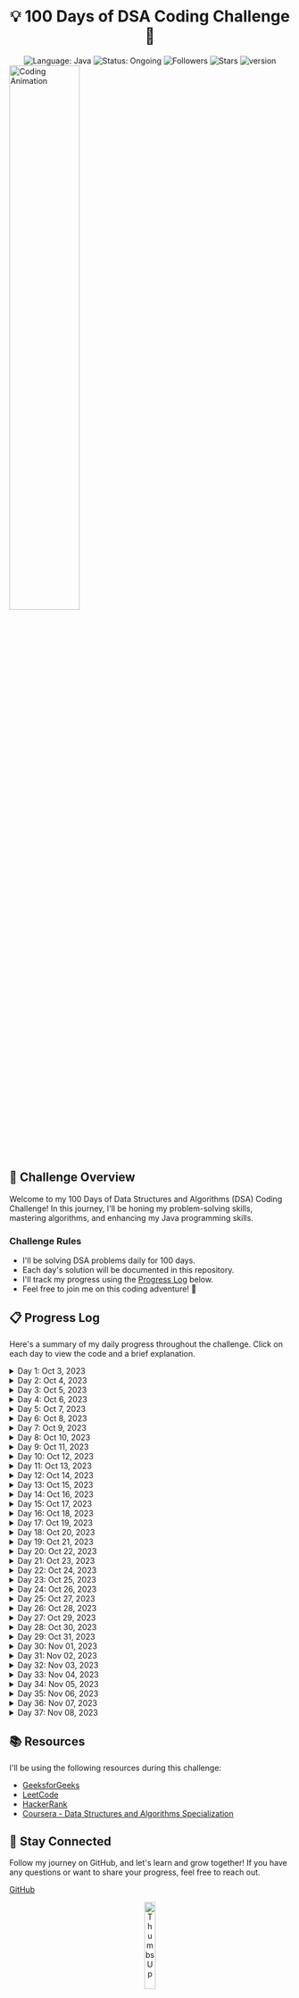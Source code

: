 <div align="center">
  <h1>💡 100 Days of DSA Coding Challenge 🚀</h1>
  <img src="https://img.shields.io/badge/language-Java-blue?style=for-the-badge" alt="Language: Java">
  <img src="https://img.shields.io/badge/status-Ongoing-brightgreen?style=for-the-badge" alt="Status: Ongoing">
  <img src="https://img.shields.io/github/followers/aasn0119?style=for-the-badge" alt="Followers">
  <img src="https://img.shields.io/github/stars/aasn0119/100daysCodingChallenge?style=for-the-badge" alt="Stars">
  <img src="https://img.shields.io/badge/Java-11+-blue.svg?style=for-the-badge" alt="version">
</div

<div align="center">
  <img src="https://raw.githubusercontent.com/aasn0119/100daysCodingChallenge/main/images/coding-animation.gif" alt="Coding Animation" width="50%">
</div>

## 🚀 Challenge Overview

Welcome to my 100 Days of Data Structures and Algorithms (DSA) Coding Challenge! In this journey, I'll be honing my problem-solving skills, mastering algorithms, and enhancing my Java programming skills.

### Challenge Rules

- I'll be solving DSA problems daily for 100 days.
- Each day's solution will be documented in this repository.
- I'll track my progress using the [Progress Log](#-progress-log) below.
- Feel free to join me on this coding adventure! 🌟

## 📋 Progress Log

Here's a summary of my daily progress throughout the challenge. Click on each day to view the code and a brief explanation.

<details>
  <summary>Day 1: Oct 3, 2023</summary>
  <a href="https://github.com/aasn0119/100daysCodingChallenge/tree/main/Day_1">Day 1 Code and Explanation</a>
</details>

<details>
  <summary>Day 2: Oct 4, 2023</summary>
  <a href="https://github.com/aasn0119/100daysCodingChallenge/tree/main/Day_2">Day 2 Code and Explanation</a>
</details>

<details>
  <summary>Day 3: Oct 5, 2023</summary>
  <a href="https://github.com/aasn0119/100daysCodingChallenge/tree/main/Day_3">Day 3 Code and Explanation</a>
</details>

<details>
  <summary>Day 4: Oct 6, 2023</summary>
  <a href="https://github.com/aasn0119/100daysCodingChallenge/tree/main/Day_4">Day 4 Code and Explanation</a>
</details>

<details>
  <summary>Day 5: Oct 7, 2023</summary>
  <a href="https://github.com/aasn0119/100daysCodingChallenge/tree/main/Day_5">Day 5 Code and Explanation</a>
</details>

<details>
  <summary>Day 6: Oct 8, 2023</summary>
  <a href="https://github.com/aasn0119/100daysCodingChallenge/tree/main/Day_6">Day 6 Code and Explanation</a>
</details>

<details>
  <summary>Day 7: Oct 9, 2023</summary>
  <a href="https://github.com/aasn0119/100daysCodingChallenge/tree/main/Day_7">Day 7 Code and Explanation</a>
</details>

<details>
  <summary>Day 8: Oct 10, 2023</summary>
  <a href="https://github.com/aasn0119/100daysCodingChallenge/tree/main/Day_8">Day 8 Code and Explanation</a>
</details>

<details>
  <summary>Day 9: Oct 11, 2023</summary>
  <a href="https://github.com/aasn0119/100daysCodingChallenge/tree/main/Day_9">Day 9 Code and Explanation</a>
</details>

<details>
  <summary>Day 10: Oct 12, 2023</summary>
  <a href="https://github.com/aasn0119/100daysCodingChallenge/tree/main/Day_10">Day 10 Code and Explanation</a>
</details>

<details>
  <summary>Day 11: Oct 13, 2023</summary>
  <a href="https://github.com/aasn0119/100daysCodingChallenge/tree/main/Day_11">Day 11 Code and Explanation</a>
</details>

<details>
  <summary>Day 12: Oct 14, 2023</summary>
  <a href="https://github.com/aasn0119/100daysCodingChallenge/tree/main/Day_12">Day 12 Code and Explanation</a>
</details>

<details>
  <summary>Day 13: Oct 15, 2023</summary>
  <a href="https://github.com/aasn0119/100daysCodingChallenge/tree/main/Day_13">Day 13 Code and Explanation</a>
</details>

<details>
  <summary>Day 14: Oct 16, 2023</summary>
  <a href="https://github.com/aasn0119/100daysCodingChallenge/tree/main/Day_14">Day 14 Code and Explanation</a>
</details>

<details>
  <summary>Day 15: Oct 17, 2023</summary>
  <a href="https://github.com/aasn0119/100daysCodingChallenge/tree/main/Day_15">Day 15 Code and Explanation</a>
</details>

<details>
  <summary>Day 16: Oct 18, 2023</summary>
  <a href="https://github.com/aasn0119/100daysCodingChallenge/tree/main/Day_16">Day 16 Code and Explanation</a>
</details>

<details>
  <summary>Day 17: Oct 19, 2023</summary>
  <a href="https://github.com/aasn0119/100daysCodingChallenge/tree/main/Day_17">Day 17 Code and Explanation</a>
</details>

<details>
  <summary>Day 18: Oct 20, 2023</summary>
  <a href="https://github.com/aasn0119/100daysCodingChallenge/tree/main/Day_18">Day 18 Code and Explanation</a>
</details>

<details>
  <summary>Day 19: Oct 21, 2023</summary>
  <a href="https://github.com/aasn0119/100daysCodingChallenge/tree/main/Day_19">Day 19 Code and Explanation</a>
</details>

<details>
  <summary>Day 20: Oct 22, 2023</summary>
  <a href="https://github.com/aasn0119/100daysCodingChallenge/tree/main/Day_20">Day 20 Code and Explanation</a>
</details>

<details>
  <summary>Day 21: Oct 23, 2023</summary>
  <a href="https://github.com/aasn0119/100daysCodingChallenge/tree/main/Day_21">Day 21 Code and Explanation</a>
</details>

<details>
  <summary>Day 22: Oct 24, 2023</summary>
  <a href="https://github.com/aasn0119/100daysCodingChallenge/tree/main/Day_22">Day 22 Code and Explanation</a>
</details>

<details>
  <summary>Day 23: Oct 25, 2023</summary>
  <a href="https://github.com/aasn0119/100daysCodingChallenge/tree/main/Day_23">Day 23 Code and Explanation</a>
</details>

<details>
  <summary>Day 24: Oct 26, 2023</summary>
  <a href="https://github.com/aasn0119/100daysCodingChallenge/tree/main/Day_24">Day 24 Code and Explanation</a>
</details>

<details>
  <summary>Day 25: Oct 27, 2023</summary>
  <a href="https://github.com/aasn0119/100daysCodingChallenge/tree/main/Day_25">Day 25 Code and Explanation</a>
</details>

<details>
  <summary>Day 26: Oct 28, 2023</summary>
  <a href="https://github.com/aasn0119/100daysCodingChallenge/tree/main/Day_26">Day 26 Code and Explanation</a>
</details>

<details>
  <summary>Day 27: Oct 29, 2023</summary>
  <a href="https://github.com/aasn0119/100daysCodingChallenge/tree/main/Day_27">Day 27 Code and Explanation</a>
</details>

<details>
  <summary>Day 28: Oct 30, 2023</summary>
  <a href="https://github.com/aasn0119/100daysCodingChallenge/tree/main/Day_28">Day 28 Code and Explanation</a>
</details>

<details>
  <summary>Day 29: Oct 31, 2023</summary>
  <a href="https://github.com/aasn0119/100daysCodingChallenge/tree/main/Day_29">Day 29 Code and Explanation</a>
</details>

<details>
  <summary>Day 30: Nov 01, 2023</summary>
  <a href="https://github.com/aasn0119/100daysCodingChallenge/tree/main/Day_30">Day 30 Code and Explanation</a>
</details>

<details>
  <summary>Day 31: Nov 02, 2023</summary>
  <a href="https://github.com/aasn0119/100daysCodingChallenge/tree/main/Day_31">Day 31 Code and Explanation</a>
</details>

<details>
  <summary>Day 32: Nov 03, 2023</summary>
  <a href="https://github.com/aasn0119/100daysCodingChallenge/tree/main/Day_32">Day 32 Code and Explanation</a>
</details>

<details>
  <summary>Day 33: Nov 04, 2023</summary>
  <a href="https://github.com/aasn0119/100daysCodingChallenge/tree/main/Day_33">Day 33 Code and Explanation</a>
</details>

<details>
  <summary>Day 34: Nov 05, 2023</summary>
  <a href="https://github.com/aasn0119/100daysCodingChallenge/tree/main/Day_34">Day 34 Code and Explanation</a>
</details>

<details>
  <summary>Day 35: Nov 06, 2023</summary>
  <a href="https://github.com/aasn0119/100daysCodingChallenge/tree/main/Day_35">Day 35 Code and Explanation</a>
</details>

<details>
  <summary>Day 36: Nov 07, 2023</summary>
  <a href="https://github.com/aasn0119/100daysCodingChallenge/tree/main/Day_36">Day 36 Code and Explanation</a>
</details>

<details>
  <summary>Day 37: Nov 08, 2023</summary>
  <a href="https://github.com/aasn0119/100daysCodingChallenge/tree/main/Day_37">Day 37 Code and Explanation</a>
</details>

<!-- Repeat the above structure for each day -->

## 📚 Resources

I'll be using the following resources during this challenge:

- [GeeksforGeeks](https://www.geeksforgeeks.org/)
- [LeetCode](https://leetcode.com/)
- [HackerRank](https://www.hackerrank.com/)
- [Coursera - Data Structures and Algorithms Specialization](https://www.coursera.org/specializations/data-structures-algorithms)

## 📢 Stay Connected

Follow my journey on GitHub, and let's learn and grow together! If you have any questions or want to share your progress, feel free to reach out.

[GitHub](https://github.com/aasn0119)

<div align="center">
  <img src="https://raw.githubusercontent.com/aasn0119/100daysCodingChallenge/main/images/thumbs-up.gif" alt="Thumbs Up" width="20%">
  <p>Happy Coding! 😄</p>
</div>
